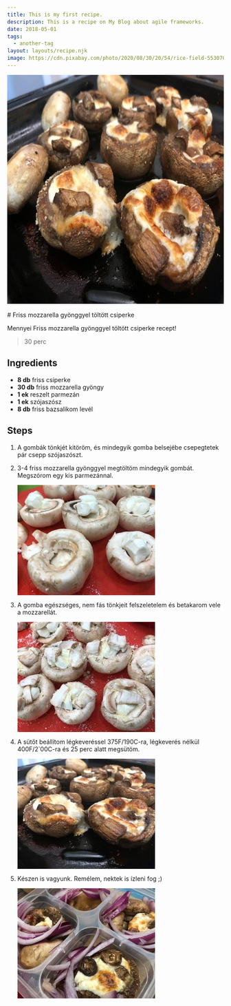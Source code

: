 ```yaml
---
title: This is my first recipe.
description: This is a recipe on My Blog about agile frameworks.
date: 2018-05-01
tags:
  - another-tag
layout: layouts/recipe.njk
image: https://cdn.pixabay.com/photo/2020/08/30/20/54/rice-field-5530707_1280.jpg
---
```


<p align="center"><a href="https://cookpad.com/hu/receptek/13472358-friss-mozzarella-gyonggyel-toltott-csiperke" rel="Recipe source page"><img width="751" height="532" src="images/full/56c2a1a2710493a3452bfe75625108eb5f9fa4c8.jpg"/></a></p>
# Friss mozzarella gyönggyel töltött csiperke

Mennyei Friss mozzarella gyönggyel töltött csiperke recept! 

> 30 perc 

## Ingredients
* **8 db** friss csiperke
* **30 db** friss mozzarella gyöngy
* **1 ek** reszelt parmezán
* **1 ek** szójaszósz
* **8 db** friss bazsalikom levél

## Steps

1. A gombák tönkjét kitöröm, és mindegyik gomba belsejébe csepegtetek pár csepp szójaszószt.
 
    <div style="clear: both"/>

2. 3-4 friss mozzarella gyönggyel megtöltöm mindegyik gombát. Megszórom egy kis parmezánnal.
 
    <p><img width="320" height="256" align="left" src="images/full/85c94f54e1b21696df67bb2c227966fe29276ea6.jpg"/></p><div style="clear: both"/>

3. A gomba egészséges, nem fás tönkjeit felszeletelem és betakarom vele a mozzarellát.
 
    <p><img width="320" height="256" align="left" src="images/full/c4512ce712f710fa87a0b46855a9b371b7be630f.jpg"/></p><div style="clear: both"/>

4. A sütőt beállítom légkeveréssel 375F/190C-ra, légkeverés nélkül 400F/2`00C-ra és 25 perc alatt megsütöm.
 
    <p><img width="320" height="256" align="left" src="images/full/b5ffd9a90169c5b3142da14cddda65f898ca8608.jpg"/></p><div style="clear: both"/>

5. Készen is vagyunk. Remélem, nektek is ízleni fog ;)
 
    <p><img width="320" height="256" align="left" src="images/full/79d5f3c9f4f8ae96269bf918faf59a0644e016d3.jpg"/></p><div style="clear: both"/>

